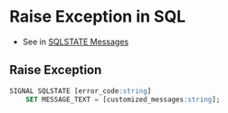 # Raise Exception in SQL

- See in [SQLSTATE Messages](https://www.ibm.com/docs/en/db2/11.5?topic=messages-sqlstate)

## Raise Exception

```sql
SIGNAL SQLSTATE [error_code:string]
    SET MESSAGE_TEXT = [customized_messages:string];
```
